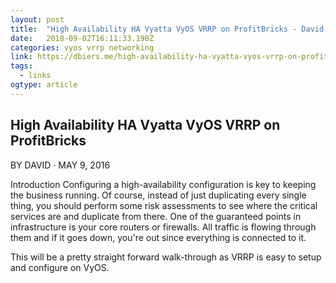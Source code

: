 ```yaml
---
layout: post 
title:  "High Availability HA Vyatta VyOS VRRP on ProfitBricks - David Biers" 
date:   2018-09-02T16:11:33.190Z 
categories: vyos vrrp networking
link: https://dbiers.me/high-availability-ha-vyatta-vyos-vrrp-on-profitbricks/ 
tags:
  - links
ogtype: article 
---
```


## High Availability HA Vyatta VyOS VRRP on ProfitBricks

BY DAVID · MAY 9, 2016

Introduction
Configuring a high-availability configuration is key to keeping the business running. Of course, instead of just duplicating every single thing, you should perform some risk assessments to see where the critical services are and duplicate from there. One of the guaranteed points in infrastructure is your core routers or firewalls. All traffic is flowing through them and if it goes down, you're out since everything is connected to it.

This will be a pretty straight forward walk-through as VRRP is easy to setup and configure on VyOS.